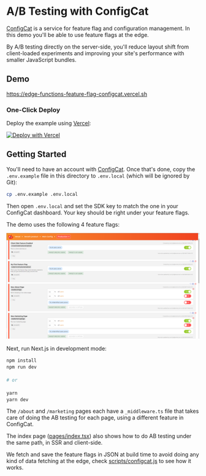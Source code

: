# A/B Testing with ConfigCat

[ConfigCat](https://configcat.com) is a service for feature flag and configuration management. In this demo you'll be able to use feature flags at the edge.

By A/B testing directly on the server-side, you'll reduce layout shift from client-loaded experiments and improving your site's performance with smaller JavaScript bundles.

## Demo

https://edge-functions-feature-flag-configcat.vercel.sh

### One-Click Deploy

Deploy the example using [Vercel](https://vercel.com?utm_source=github&utm_medium=readme):

[![Deploy with Vercel](https://vercel.com/button)](https://vercel.com/new/clone?repository-url=https%3A%2F%2Fgithub.com%2Fvercel-customer-feedback%2Fedge-functions%2Ftree%2Fmain%2Fexamples%2Fab-testing-configcat&env=NEXT_PUBLIC_CONFIGCAT_SDK_KEY&project-name=configcat&repo-name=configcat)

## Getting Started

You'll need to have an account with [ConfigCat](https://app.configcat.com/signup). Once that's done, copy the `.env.example` file in this directory to `.env.local` (which will be ignored by Git):

```bash
cp .env.example .env.local
```

Then open `.env.local` and set the SDK key to match the one in your ConfigCat dashboard. Your key should be right under your feature flags.

The demo uses the following 4 feature flags:

![ConfigCat dashboard](docs/configcat.png)

Next, run Next.js in development mode:

```bash
npm install
npm run dev

# or

yarn
yarn dev
```

The `/about` and `/marketing` pages each have a `_middleware.ts` file that takes care of doing the AB testing for each page, using a different feature in ConfigCat.

The index page ([pages/index.tsx](pages/index.tsx)) also shows how to do AB testing under the same path, in SSR and client-side.

We fetch and save the feature flags in JSON at build time to avoid doing any kind of data fetching at the edge, check [scripts/configcat.js](scripts/configcat.js) to see how it works.
